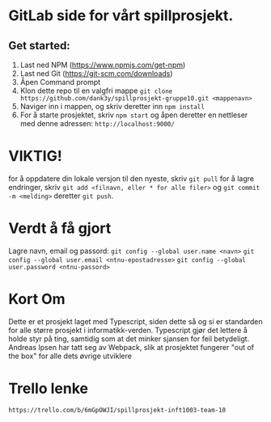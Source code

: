 # GitLab side for vårt spillprosjekt.

## Get started:

1. Last ned NPM (https://www.npmjs.com/get-npm)
2. Last ned Git (https://git-scm.com/downloads)
3. Åpen Command prompt
3. Klon dette repo til en valgfri mappe `git clone https://github.com/dank3y/spillprosjekt-gruppe10.git <mappenavn>` 
4. Naviger inn i mappen, og skriv deretter inn `npm install`
5. For å starte prosjektet, skriv `npm start` og åpen deretter en nettleser med denne adressen: `http://localhost:9000/`

# VIKTIG!
for å oppdatere din lokale versjon til den nyeste, skriv `git pull`
for å lagre endringer, skriv `git add <filnavn, eller * for alle filer>` og `git commit -m <melding>` deretter `git push`.

# Verdt å få gjort
Lagre navn, email og passord:
`git config --global user.name <navn>`
`git config --global user.email <ntnu-epostadresse>`
`git config --global user.password <ntnu-passord>`

# Kort Om
Dette er et prosjekt laget med Typescript, siden dette så og si er standarden for alle større prosjekt
i informatikk-verden. Typescript gjør det lettere å holde styr på ting, samtidig som at det minker
sjansen for feil betydeligt. Andreas Ipsen har tatt seg av Webpack, slik at prosjektet fungerer
"out of the box" for alle dets øvrige utviklere

# Trello lenke
`https://trello.com/b/6mGpOWJI/spillprosjekt-inft1003-team-10`